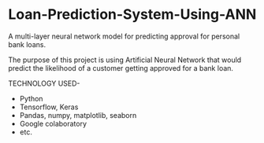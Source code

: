 # Loan-Prediction-System-Using-ANN
A multi-layer neural network model for predicting approval for personal bank loans.

The purpose of this project is using Artificial Neural Network that would predict the likelihood of a customer getting approved for a bank loan.

 TECHNOLOGY USED-
* Python
* Tensorflow, Keras
* Pandas, numpy, matplotlib, seaborn
* Google colaboratory
* etc.
